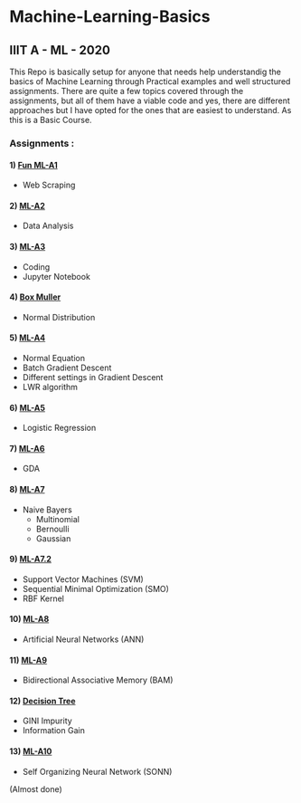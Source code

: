 # Machine-Learning-Basics
## IIIT A - ML - 2020

This Repo is basically setup for anyone that needs help understandig the basics of Machine Learning through Practical examples and well structured assignments. There are quite a few topics covered through the assignments, but all of them have a viable code and yes, there are different approaches but I have opted for the ones that are easiest to understand. As this is a Basic Course.

### Assignments :
#### 1) [Fun ML-A1](https://github.com/XXDIL/Machine-Learning-Basics/tree/master/FML-A1)
- Web Scraping
#### 2) [ML-A2](https://github.com/XXDIL/Machine-Learning-Basics/tree/master/ML-A2)
- Data Analysis
#### 3) [ML-A3](https://github.com/XXDIL/Machine-Learning-Basics/tree/master/ML-A3)
- Coding
- Jupyter Notebook
#### 4) [Box Muller](https://github.com/XXDIL/Machine-Learning-Basics/tree/master/Box_Muller)
- Normal Distribution
#### 5) [ML-A4](https://github.com/XXDIL/Machine-Learning-Basics/tree/master/ML-A4)
- Normal Equation
- Batch Gradient Descent
- Different settings in Gradient Descent
- LWR algorithm
#### 6) [ML-A5](https://github.com/XXDIL/Machine-Learning-Basics/tree/master/ML-A5)
- Logistic Regression
#### 7) [ML-A6](https://github.com/XXDIL/Machine-Learning-Basics/tree/master/ML-A6)
- GDA
#### 8) [ML-A7](https://github.com/XXDIL/Machine-Learning-Basics/tree/master/ML-A7)
- Naive Bayers
  - Multinomial
  - Bernoulli
  - Gaussian
#### 9) [ML-A7.2](https://github.com/XXDIL/Machine-Learning-Basics/tree/master/ML-A7.2)
- Support Vector Machines (SVM)
- Sequential Minimal Optimization (SMO)
- RBF Kernel
#### 10) [ML-A8](https://github.com/XXDIL/Machine-Learning-Basics/tree/master/ML-A8)
- Artificial Neural Networks (ANN)
#### 11) [ML-A9](https://github.com/XXDIL/Machine-Learning-Basics/tree/master/ML-A9)
- Bidirectional Associative Memory (BAM)
#### 12) [Decision Tree](https://github.com/XXDIL/Machine-Learning-Basics/tree/master/Decision%20Tree)
- GINI Impurity
- Information Gain
#### 13) [ML-A10](https://github.com/XXDIL/Machine-Learning-Basics/tree/master/ML-A10)
- Self Organizing Neural Network (SONN)

(Almost done)
